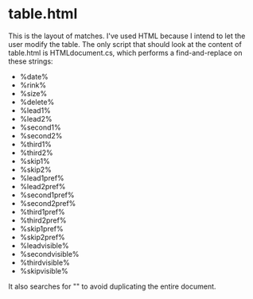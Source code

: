 # table.html
This is the layout of matches. I've used HTML because I intend to let the user modify the table. 
The only script that should look at the content of table.html is HTMLdocument.cs, which performs a find-and-replace on these strings:
* %date%
* %rink%
* %size%
* %delete%
* %lead1%
* %lead2%
* %second1%
* %second2%
* %third1%
* %third2%
* %skip1%
* %skip2%
* %lead1pref%
* %lead2pref%
* %second1pref%
* %second2pref%
* %third1pref%
* %third2pref%
* %skip1pref%
* %skip2pref%
* %leadvisible%
* %secondvisible%
* %thirdvisible%
* %skipvisible%

It also searches for "<!--repeat-->" to avoid duplicating the entire document.